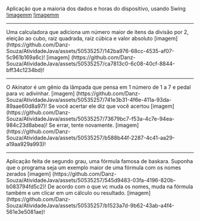 Aplicação que a maioria dos dados e horas do dispositivo, usando Swing
[!imagemm](https://github.com/Danz-Souza/AtividadeJava/assets/50535257/59306905-54ee-40cf-a10d-17d2cd0bf974)
[!imagemm](https://github.com/Danz-Souza/AtividadeJava/assets/50535257/4c9573da-fd5d-4c54-913c-a61514fc4448)
<hr>
Uma calculadora que adiciona um número maior de itens da divisão por 2, eleição ao cubo, raiz quadrada, raiz cúbica e valor absoluto
[imagem] (https://github.com/Danz-Souza/AtividadeJava/assets/50535257/142ba976-68cc-4535-af07-5c961b169a6c)!
[imagem] (https://github.com/Danz-Souza/AtividadeJava/assets/50535257/ca7813c0-6c08-40cf-8844-bff34c1234bd)!
<hr>
O Akinator é um gênio da lâmpada que pensa em 1 número de 1 a 7 e pedal para vc adivinhar.
[imagem] (https://github.com/Danz-Souza/AtividadeJava/assets/50535257/741e3b31-4f6e-411a-93da-89aae60d8a97)!
Se você acertar ele diz que você acertou
[imagem] (https://github.com/Danz-Souza/AtividadeJava/assets/50535257/73679bc7-f53a-4c7e-94ea-984c23d8abea)!
Se errar, tente novamente.
[imagem] (https://github.com/Danz-Souza/AtividadeJava/assets/50535257/b588b44f-2287-4c41-aa29-a19aa929a993)!
<hr>
Aplicação feita de segundo grau, uma fórmula famosa de baskara.
Suponha que o programa seja um exemplo maior de uma fórmula com os nomes zerados
[imagem] (https://github.com/Danz-Souza/AtividadeJava/assets/50535257/545d9483-03fa-4196-820b-b083794fd5c2)!
De acordo com o que vc muda os nomes, muda na fórmula também e um clicar em um cálculo ou resultado.
[imagem] (https://github.com/Danz-Souza/AtividadeJava/assets/50535257/b1523a7d-9b62-43ab-a4f4-561e3e5081ae)!
